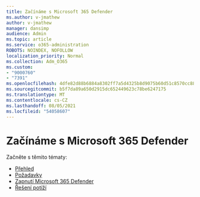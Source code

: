 ```yaml
---
title: Začínáme s Microsoft 365 Defender
ms.author: v-jmathew
author: v-jmathew
manager: dansimp
audience: Admin
ms.topic: article
ms.service: o365-administration
ROBOTS: NOINDEX, NOFOLLOW
localization_priority: Normal
ms.collection: Adm_O365
ms.custom:
- "9000760"
- "7391"
ms.openlocfilehash: 4dfe82d88b6884a8302ff7a5d4325b8d9075b60d51c8570cc88470d9ee222895
ms.sourcegitcommit: b5f7da89a650d2915dc652449623c78be6247175
ms.translationtype: MT
ms.contentlocale: cs-CZ
ms.lasthandoff: 08/05/2021
ms.locfileid: "54058607"
---
```

# <a name="get-started-with-microsoft-365-defender"></a>Začínáme s Microsoft 365 Defender

Začněte s těmito tématy:

- [Přehled](https://docs.microsoft.com/microsoft-365/security/mtp/microsoft-threat-protection)
- [Požadavky](https://docs.microsoft.com/microsoft-365/security/mtp/prerequisites)
- [Zapnutí Microsoft 365 Defender](https://docs.microsoft.com/microsoft-365/security/mtp/mtp-enable)
- [Řešení potíží](https://docs.microsoft.com/microsoft-365/security/mtp/troubleshoot)
